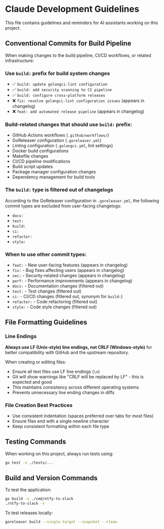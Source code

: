 # Claude Development Guidelines

This file contains guidelines and reminders for AI assistants working on this project.

## Conventional Commits for Build Pipeline

When making changes to the build pipeline, CI/CD workflows, or related infrastructure:

### Use `build:` prefix for build system changes
- ✅ `build: update golangci-lint configuration`
- ✅ `build: add security scanning to CI pipeline`  
- ✅ `build: configure cross-platform releases`
- ❌ `fix: resolve golangci-lint configuration issues` (appears in changelog)
- ❌ `feat: add automated release pipeline` (appears in changelog)

### Build-related changes that should use `build:` prefix:
- GitHub Actions workflows (`.github/workflows/`)
- GoReleaser configuration (`.goreleaser.yml`)
- Linting configuration (`.golangci.yml`, lint settings)
- Docker build configurations
- Makefile changes
- CI/CD pipeline modifications
- Build script updates
- Package manager configuration changes
- Dependency management for build tools

### The `build:` type is filtered out of changelogs
According to the GoReleaser configuration in `.goreleaser.yml`, the following commit types are excluded from user-facing changelogs:
- `docs:`
- `test:`
- `build:`
- `ci:`
- `refactor:`
- `style:`

### When to use other commit types:
- `feat:` - New user-facing features (appears in changelog)
- `fix:` - Bug fixes affecting users (appears in changelog)
- `sec:` - Security-related changes (appears in changelog)
- `perf:` - Performance improvements (appears in changelog)
- `docs:` - Documentation changes (filtered out)
- `test:` - Test changes (filtered out)
- `ci:` - CI/CD changes (filtered out, synonym for `build:`)
- `refactor:` - Code refactoring (filtered out)
- `style:` - Code style changes (filtered out)

## File Formatting Guidelines

### Line Endings
**Always use LF (Unix-style) line endings, not CRLF (Windows-style)** for better compatibility with GitHub and the upstream repository.

When creating or editing files:
- Ensure all text files use LF line endings (`\n`) 
- Git will show warnings like "CRLF will be replaced by LF" - this is expected and good
- This maintains consistency across different operating systems
- Prevents unnecessary line ending changes in diffs

### File Creation Best Practices
- Use consistent indentation (spaces preferred over tabs for most files)
- Ensure files end with a single newline character
- Keep consistent formatting within each file type

## Testing Commands

When working on this project, always run tests using:
```bash
go test -v ./tests/...
```

## Build and Version Commands

To test the application:
```bash
go build -v ./cmd/ntfy-to-slack
./ntfy-to-slack -v
```

To test releases locally:
```bash
goreleaser build --single-target --snapshot --clean
```